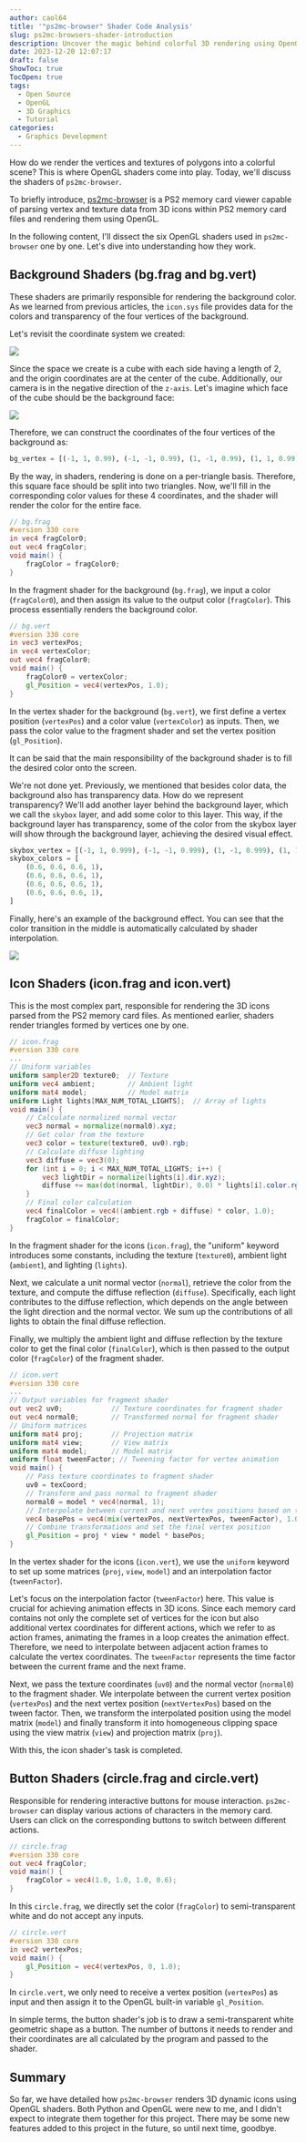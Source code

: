 ```yaml
---
author: caol64
title: '"ps2mc-browser" Shader Code Analysis'
slug: ps2mc-browsers-shader-introduction
description: Uncover the magic behind colorful 3D rendering using OpenGL Shader with the ps2mc-browser. Dive deep into how polygons, vertices, and textures combine to create vibrant tabletop graphics.
date: 2023-12-20 12:07:17
draft: false
ShowToc: true
TocOpen: true
tags:
  - Open Source
  - OpenGL
  - 3D Graphics
  - Tutorial
categories:
  - Graphics Development
---
```

How do we render the vertices and textures of polygons into a colorful scene? This is where OpenGL shaders come into play. Today, we'll discuss the shaders of `ps2mc-browser`.

To briefly introduce, [ps2mc-browser](https://github.com/caol64/ps2mc-browser) is a PS2 memory card viewer capable of parsing vertex and texture data from 3D icons within PS2 memory card files and rendering them using OpenGL.

In the following content, I'll dissect the six OpenGL shaders used in `ps2mc-browser` one by one. Let's dive into understanding how they work.

## Background Shaders (bg.frag and bg.vert)

These shaders are primarily responsible for rendering the background color. As we learned from previous articles, the `icon.sys` file provides data for the colors and transparency of the four vertices of the background.

Let's revisit the coordinate system we created:

![](imgs/posts/2023-10-09-rendering-ps2-3d-icon/%E5%AD%98%E5%82%A8%E5%8D%A1-%E5%9D%90%E6%A0%87%E7%B3%BB.jpg)

Since the space we create is a cube with each side having a length of 2, and the origin coordinates are at the center of the cube. Additionally, our camera is in the negative direction of the `z-axis`. Let's imagine which face of the cube should be the background face:

![](imgs/posts/2023-12-20-ps2mc-browsers-shader-introduction/image.webp)

Therefore, we can construct the coordinates of the four vertices of the background as:

```python
bg_vertex = [(-1, 1, 0.99), (-1, -1, 0.99), (1, -1, 0.99), (1, 1, 0.99)]
```

By the way, in shaders, rendering is done on a per-triangle basis. Therefore, this square face should be split into two triangles. Now, we'll fill in the corresponding color values for these 4 coordinates, and the shader will render the color for the entire face.

```glsl
// bg.frag
#version 330 core
in vec4 fragColor0;
out vec4 fragColor;
void main() {
    fragColor = fragColor0;
}
```

In the fragment shader for the background (`bg.frag`), we input a color (`fragColor0`), and then assign its value to the output color (`fragColor`). This process essentially renders the background color.

```glsl
// bg.vert
#version 330 core
in vec3 vertexPos;
in vec4 vertexColor;
out vec4 fragColor0;
void main() {
    fragColor0 = vertexColor;
    gl_Position = vec4(vertexPos, 1.0);
}
```

In the vertex shader for the background (`bg.vert`), we first define a vertex position (`vertexPos`) and a color value (`vertexColor`) as inputs. Then, we pass the color value to the fragment shader and set the vertex position (`gl_Position`).

It can be said that the main responsibility of the background shader is to fill the desired color onto the screen.

We're not done yet. Previously, we mentioned that besides color data, the background also has transparency data. How do we represent transparency? We'll add another layer behind the background layer, which we call the `skybox` layer, and add some color to this layer. This way, if the background layer has transparency, some of the color from the skybox layer will show through the background layer, achieving the desired visual effect.

```python
skybox_vertex = [(-1, 1, 0.999), (-1, -1, 0.999), (1, -1, 0.999), (1, 1, 0.999)]
skybox_colors = [
    (0.6, 0.6, 0.6, 1),
    (0.6, 0.6, 0.6, 1),
    (0.6, 0.6, 0.6, 1),
    (0.6, 0.6, 0.6, 1),
]
```

Finally, here's an example of the background effect. You can see that the color transition in the middle is automatically calculated by shader interpolation.

![](imgs/posts/2023-12-20-ps2mc-browsers-shader-introduction/截屏2023-12-20%2014.41.10.webp)

## Icon Shaders (icon.frag and icon.vert)

This is the most complex part, responsible for rendering the 3D icons parsed from the PS2 memory card files. As mentioned earlier, shaders render triangles formed by vertices one by one.

```glsl
// icon.frag
#version 330 core
...
// Uniform variables
uniform sampler2D texture0;  // Texture
uniform vec4 ambient;        // Ambient light
uniform mat4 model;          // Model matrix
uniform Light lights[MAX_NUM_TOTAL_LIGHTS];  // Array of lights
void main() {
    // Calculate normalized normal vector
    vec3 normal = normalize(normal0).xyz;
    // Get color from the texture
    vec3 color = texture(texture0, uv0).rgb;
    // Calculate diffuse lighting
    vec3 diffuse = vec3(0);
    for (int i = 0; i < MAX_NUM_TOTAL_LIGHTS; i++) {
        vec3 lightDir = normalize(lights[i].dir.xyz);
        diffuse += max(dot(normal, lightDir), 0.0) * lights[i].color.rgb;
    }
    // Final color calculation
    vec4 finalColor = vec4((ambient.rgb + diffuse) * color, 1.0);
    fragColor = finalColor;
}
```

In the fragment shader for the icons (`icon.frag`), the "uniform" keyword introduces some constants, including the texture (`texture0`), ambient light (`ambient`), and lighting (`lights`).

Next, we calculate a unit normal vector (`normal`), retrieve the color from the texture, and compute the diffuse reflection (`diffuse`). Specifically, each light contributes to the diffuse reflection, which depends on the angle between the light direction and the normal vector. We sum up the contributions of all lights to obtain the final diffuse reflection.

Finally, we multiply the ambient light and diffuse reflection by the texture color to get the final color (`finalColor`), which is then passed to the output color (`fragColor`) of the fragment shader.

```glsl
// icon.vert
#version 330 core
...
// Output variables for fragment shader
out vec2 uv0;            // Texture coordinates for fragment shader
out vec4 normal0;        // Transformed normal for fragment shader
// Uniform matrices
uniform mat4 proj;       // Projection matrix
uniform mat4 view;       // View matrix
uniform mat4 model;      // Model matrix
uniform float tweenFactor; // Tweening factor for vertex animation
void main() {
    // Pass texture coordinates to fragment shader
    uv0 = texCoord;
    // Transform and pass normal to fragment shader
    normal0 = model * vec4(normal, 1);
    // Interpolate between current and next vertex positions based on tween factor
    vec4 basePos = vec4(mix(vertexPos, nextVertexPos, tweenFactor), 1.0);
    // Combine transformations and set the final vertex position
    gl_Position = proj * view * model * basePos;
}
```

In the vertex shader for the icons (`icon.vert`), we use the `uniform` keyword to set up some matrices (`proj`, `view`, `model`) and an interpolation factor (`tweenFactor`).

Let's focus on the interpolation factor (`tweenFactor`) here. This value is crucial for achieving animation effects in 3D icons. Since each memory card contains not only the complete set of vertices for the icon but also additional vertex coordinates for different actions, which we refer to as action frames, animating the frames in a loop creates the animation effect. Therefore, we need to interpolate between adjacent action frames to calculate the vertex coordinates. The `tweenFactor` represents the time factor between the current frame and the next frame.

Next, we pass the texture coordinates (`uv0`) and the normal vector (`normal0`) to the fragment shader. We interpolate between the current vertex position (`vertexPos`) and the next vertex position (`nextVertexPos`) based on the tween factor. Then, we transform the interpolated position using the model matrix (`model`) and finally transform it into homogeneous clipping space using the view matrix (`view`) and projection matrix (`proj`).

With this, the icon shader's task is completed.

## Button Shaders (circle.frag and circle.vert)

Responsible for rendering interactive buttons for mouse interaction. `ps2mc-browser` can display various actions of characters in the memory card. Users can click on the corresponding buttons to switch between different actions.

```glsl
// circle.frag
#version 330 core
out vec4 fragColor;
void main() {
    fragColor = vec4(1.0, 1.0, 1.0, 0.6);
}
```

In this `circle.frag`, we directly set the color (`fragColor`) to semi-transparent white and do not accept any inputs.

```glsl
// circle.vert
#version 330 core
in vec2 vertexPos;
void main() {
    gl_Position = vec4(vertexPos, 0, 1.0);
}
```

In `circle.vert`, we only need to receive a vertex position (`vertexPos`) as input and then assign it to the OpenGL built-in variable `gl_Position`.

In simple terms, the button shader's job is to draw a semi-transparent white geometric shape as a button. The number of buttons it needs to render and their coordinates are all calculated by the program and passed to the shader.

## Summary

So far, we have detailed how `ps2mc-browser` renders 3D dynamic icons using OpenGL shaders. Both Python and OpenGL were new to me, and I didn't expect to integrate them together for this project. There may be some new features added to this project in the future, so until next time, goodbye.
